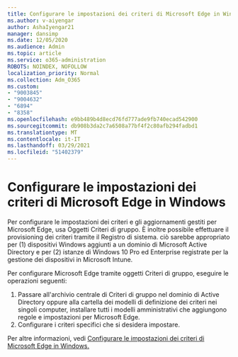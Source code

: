 ```yaml
---
title: Configurare le impostazioni dei criteri di Microsoft Edge in Windows
ms.author: v-aiyengar
author: AshaIyengar21
manager: dansimp
ms.date: 12/05/2020
ms.audience: Admin
ms.topic: article
ms.service: o365-administration
ROBOTS: NOINDEX, NOFOLLOW
localization_priority: Normal
ms.collection: Adm_O365
ms.custom:
- "9003845"
- "9004632"
- "6894"
- "8358"
ms.openlocfilehash: e9bb489b4d8ecd76fd777ade9fb740ecad542900
ms.sourcegitcommit: db908b3da2c7a6508a77bf4f2c80afb294fadbd1
ms.translationtype: MT
ms.contentlocale: it-IT
ms.lasthandoff: 03/29/2021
ms.locfileid: "51402379"
---
```

# <a name="configure-microsoft-edge-policy-settings-on-windows"></a>Configurare le impostazioni dei criteri di Microsoft Edge in Windows

Per configurare le impostazioni dei criteri e gli aggiornamenti gestiti per Microsoft Edge, usa Oggetti Criteri di gruppo. È inoltre possibile effettuare il provisioning dei criteri tramite il Registro di sistema. ciò sarebbe appropriato per (1) dispositivi Windows aggiunti a un dominio di Microsoft Active Directory e per (2) istanze di Windows 10 Pro ed Enterprise registrate per la gestione dei dispositivi in Microsoft Intune.

Per configurare Microsoft Edge tramite oggetti Criteri di gruppo, eseguire le operazioni seguenti:

1. Passare all'archivio centrale di Criteri di gruppo nel dominio di Active Directory oppure alla cartella dei modelli di definizione dei criteri nei singoli computer, installare tutti i modelli amministrativi che aggiungono regole e impostazioni per Microsoft Edge.
2. Configurare i criteri specifici che si desidera impostare.

Per altre informazioni, vedi [Configurare le impostazioni dei criteri di Microsoft Edge in Windows.](https://go.microsoft.com/fwlink/?linkid=2135024)
